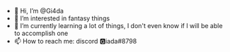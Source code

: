 - 👋 Hi, I’m @Gi4da
- 👀 I’m interested in fantasy things 
- 🌱 I’m currently learning a lot of things, I don't even know if I will be able to accomplish one
- 📫 How to reach me: discord 🅶iada#8798

<!---
Gi4da/Gi4da is a ✨ special ✨ repository because its `README.md` (this file) appears on your GitHub profile.
You can click the Preview link to take a look at your changes.
--->
